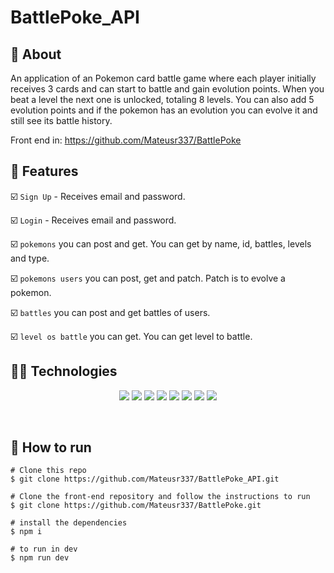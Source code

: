 # BattlePoke_API

##  :link: About

An application of an Pokemon card battle game where each player initially receives 3 cards and can start to battle and gain evolution points. When you beat a level the next one is unlocked, totaling 8 levels. You can also add 5 evolution points and if the pokemon has an evolution you can evolve it and still see its battle history.

Front end in: https://github.com/Mateusr337/BattlePoke

</div>

## :hammer: Features

:ballot_box_with_check: `Sign Up` - Receives email and password.

:ballot_box_with_check: `Login` - Receives email and password.

:ballot_box_with_check: `pokemons` you can post and get. You can get by name, id, battles, levels and type.

:ballot_box_with_check: `pokemons users` you can post, get and patch. Patch is to evolve a pokemon.

:ballot_box_with_check: `battles` you can post and get battles of users.
 
:ballot_box_with_check: `level os battle` you can get. You can get level to battle.

## :woman_technologist: Technologies

<p align="center">
  <img src="https://img.shields.io/badge/typescript-3178C6?style=for-the-badge&logo=typescript&logoColor=black" />
  <img src="https://img.shields.io/badge/ts-node-3178C6?style=for-the-badge&logo=ts-node&logoColor=3178C6" />
  <img src="https://img.shields.io/badge/node.js-363636?style=for-the-badge&logo=node.js&logoColor=339933"/>
  <img src="https://img.shields.io/badge/prettier-F7B93E?style=for-the-badge&logo=prettier&logoColor=000000"/>
  <img src="https://img.shields.io/badge/jest-C21325?style=for-the-badge&logo=jest&logoColor=000000"/>
  <img src="https://img.shields.io/badge/supertest-141526?style=for-the-badge&logo=jest&logoColor=ffffff"/>
  <img src="https://img.shields.io/badge/supabase-3ECF8E?style=for-the-badge&logo=supabase&logoColor=ffffff"/>
  <img src="https://img.shields.io/badge/heroku-430098?style=for-the-badge&logo=heroku&logoColor=ffffff"/>
</p>
<br>  

## :tada: How to run

```
# Clone this repo
$ git clone https://github.com/Mateusr337/BattlePoke_API.git

# Clone the front-end repository and follow the instructions to run
$ git clone https://github.com/Mateusr337/BattlePoke.git

# install the dependencies
$ npm i

# to run in dev
$ npm run dev
```









